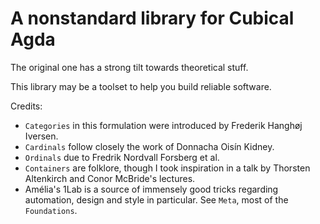 A nonstandard library for Cubical Agda
======================================

The original one has a strong tilt towards theoretical stuff.

This library may be a toolset to help you build reliable software.

Credits:

- `Categories` in this formulation were introduced by Frederik Hanghøj Iversen.
- `Cardinals` follow closely the work of Donnacha Oisín Kidney.
- `Ordinals` due to Fredrik Nordvall Forsberg et al.
- `Containers` are folklore, though I took inspiration in a talk by Thorsten
  Altenkirch and Conor McBride's lectures.
- Amélia's 1Lab is a source of immensely good tricks regarding automation,
  design and style in particular. See `Meta`, most of the `Foundations`.

